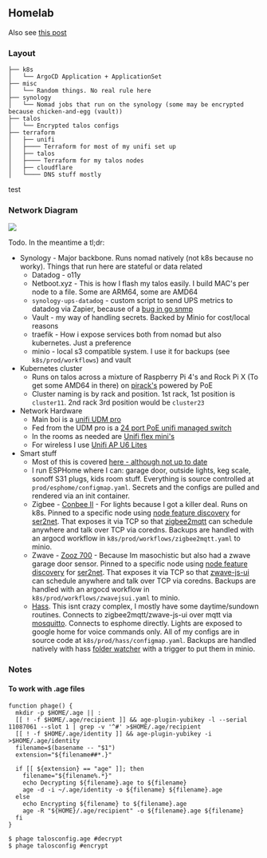 ## Homelab ##

Also see [this post](https://marcyoung.us/post/smart-home/)

### Layout

```
├── k8s
│   └── ArgoCD Application + ApplicationSet
├── misc
│   └── Random things. No real rule here
├── synology
│   └── Nomad jobs that run on the synology (some may be encrypted because chicken-and-egg (vault))
├── talos
│   └── Encrypted talos configs
├── terraform
│   ├── unifi
│   ├──── Terraform for most of my unifi set up
│   ├── talos
│   ├──── Terraform for my talos nodes
│   ├── cloudflare
│   └──── DNS stuff mostly
```

test

### Network Diagram

![](https://marcyoung.us/images/router.jpg)

Todo. In the meantime a tl;dr:

* Synology - Major backbone. Runs nomad natively (not k8s because no worky). Things that run here are stateful or data related
  * Datadog - o11y
  * Netboot.xyz - This is how I flash my talos easily. I build MAC's per node to a file. Some are ARM64, some are AMD64
  * `synology-ups-datadog` - custom script to send UPS metrics to datadog via Zapier, because of a [bug in go snmp](https://github.com/DataDog/integrations-core/issues/10899)
  * Vault - my way of handling secrets. Backed by Minio for cost/local reasons
  * traefik - How i expose services both from nomad but also kubernetes. Just a preference
  * minio - local s3 compatible system. I use it for backups (see `k8s/prod/workflows`) and vault
* Kubernetes cluster
  * Runs on talos across a mixture of Raspberry Pi 4's and Rock Pi X (To get some AMD64 in there) on [pirack's](https://www.uctronics.com/uctronics-for-raspberry-pi-rack-with-micro-hdmi-adapter-boards-19-1u-rack-mount-supports-1-4-units-of-raspberry-pi-4-model-b-u6128.html) powered by PoE
  * Cluster naming is by rack and position. 1st rack, 1st position is `cluster11`. 2nd rack 3rd position would be `cluster23`
* Network Hardware
  * Main boi is a [unifi UDM pro](https://store.ui.com/us/en/products/udm-pro)
  * Fed from the UDM pro is a [24 port PoE unifi managed switch](https://store.ui.com/us/en/pro/category/all-switching/products/usw-pro-24-poe)
  * In the rooms as needed are [Unifi flex mini's](https://store.ui.com/us/en/pro/category/all-switching/products/usw-flex-mini)
  * For wireless I use [Unifi AP U6 Lites](https://store.ui.com/us/en/pro/category/all-wifi/products/u6-lite)
* Smart stuff
  * Most of this is covered [here - although not up to date](https://marcyoung.us/post/smart-home/)
  * I run ESPHome where I can: garage door, outside lights, keg scale, sonoff S31 plugs, kids room stuff. Everything is source controlled at `prod/esphome/configmap.yaml`. Secrets and the configs are pulled and rendered via an init container.
  * Zigbee - [Conbee II](https://phoscon.de/en/conbee2) - For lights because I got a killer deal. Runs on k8s. Pinned to a specific node using [node feature discovery](https://github.com/kubernetes-sigs/node-feature-discovery) for [ser2net](https://github.com/cminyard/ser2net). That exposes it via TCP so that [zigbee2mqtt](https://www.zigbee2mqtt.io/) can schedule anywhere and talk over TCP via coredns. Backups are handled with an argocd workflow in `k8s/prod/workflows/zigbee2mqtt.yaml` to minio.
  * Zwave - [Zooz 700](https://www.thesmartesthouse.com/products/zooz-usb-700-series-z-wave-plus-s2-stick-zst10-700) - Because Im masochistic but also had a zwave garage door sensor. Pinned to a specific node using [node feature discovery](https://github.com/kubernetes-sigs/node-feature-discovery) for [ser2net](https://github.com/cminyard/ser2net). That exposes it via TCP so that [zwave-js-ui](https://github.com/zwave-js/zwave-js-ui) can schedule anywhere and talk over TCP via coredns. Backups are handled with an argocd workflow in `k8s/prod/workflows/zwavejsui.yaml` to minio.
  * [Hass](https://www.home-assistant.io/). This isnt crazy complex, I mostly have some daytime/sundown routines. Connects to zigbee2mqtt/zwave-js-ui over mqtt via [mosquitto](https://mosquitto.org/). Connects to esphome directly. Lights are exposed to google home for voice commands only. All of my configs are in source code at `k8s/prod/hass/configmap.yaml`. Backups are handled natively with hass [folder watcher](https://www.home-assistant.io/integrations/folder_watcher/) with a trigger to put them in minio.


### Notes


#### To work with .age files

```
function phage() {
  mkdir -p $HOME/.age || :
  [[ ! -f $HOME/.age/recipient ]] && age-plugin-yubikey -l --serial 11087061 --slot 1 | grep -v '^#' >$HOME/.age/recipient
  [[ ! -f $HOME/.age/identity ]] && age-plugin-yubikey -i >$HOME/.age/identity
  filename=$(basename -- "$1")
  extension="${filename##*.}"

  if [[ ${extension} == "age" ]]; then
    filename="${filename%.*}"
    echo Decrypting ${filename}.age to ${filename}
    age -d -i ~/.age/identity -o ${filename} ${filename}.age
  else
    echo Encrypting ${filename} to ${filename}.age
    age -R "${HOME}/.age/recipient" -o ${filename}.age ${filename}
  fi
}

$ phage talosconfig.age #decrypt
$ phage talosconfig #encrypt
```
